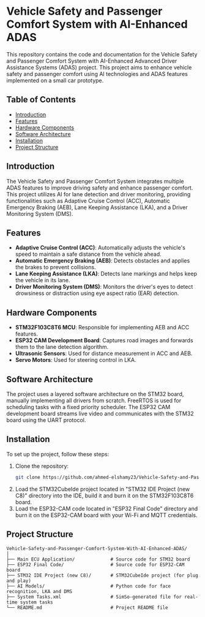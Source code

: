 # Vehicle Safety and Passenger Comfort System with AI-Enhanced ADAS

This repository contains the code and documentation for the Vehicle Safety and Passenger Comfort System with AI-Enhanced Advanced Driver Assistance Systems (ADAS) project. This project aims to enhance vehicle safety and passenger comfort using AI technologies and ADAS features implemented on a small car prototype.

## Table of Contents

  - [Introduction](#introduction)
  - [Features](#features)
  - [Hardware Components](#hardware-components)
  - [Software Architecture](#software-architecture)
  - [Installation](#installation)
  - [Project Structure](#project-structure)

## Introduction

The Vehicle Safety and Passenger Comfort System integrates multiple ADAS features to improve driving safety and enhance passenger comfort. This project utilizes AI for lane detection and driver monitoring, providing functionalities such as Adaptive Cruise Control (ACC), Automatic Emergency Braking (AEB), Lane Keeping Assistance (LKA), and a Driver Monitoring System (DMS).

## Features

- **Adaptive Cruise Control (ACC)**: Automatically adjusts the vehicle's speed to maintain a safe distance from the vehicle ahead.
- **Automatic Emergency Braking (AEB)**: Detects obstacles and applies the brakes to prevent collisions.
- **Lane Keeping Assistance (LKA)**: Detects lane markings and helps keep the vehicle in its lane.
- **Driver Monitoring System (DMS)**: Monitors the driver's eyes to detect drowsiness or distraction using eye aspect ratio (EAR) detection.

## Hardware Components

- **STM32F103C8T6 MCU**: Responsible for implementing AEB and ACC features.
- **ESP32 CAM Development Board**: Captures road images and forwards them to the lane detection algorithm.
- **Ultrasonic Sensors**: Used for distance measurement in ACC and AEB.
- **Servo Motors**: Used for steering control in LKA.

## Software Architecture

The project uses a layered software architecture on the STM32 board, manually implementing all drivers from scratch. FreeRTOS is used for scheduling tasks with a fixed priority scheduler. The ESP32 CAM development board streams live video and communicates with the STM32 board using the UART protocol.

## Installation

To set up the project, follow these steps:

1. Clone the repository:
    ```bash
    git clone https://github.com/ahmed-elshamy23/Vehicle-Safety-and-Passenger-Comfort-System-With-AI-Enhanced-ADAS.git
    ```
2. Load the STM32CubeIde project located in "STM32 IDE Project (new C8)" directory into the IDE, build it and burn it on the STM32F103C8T6 board.
3. Load the ESP32-CAM code located in "ESP32 Final Code" directory and burn it on the ESP32-CAM board with your Wi-Fi and MQTT credentials.

## Project Structure

```plaintext
Vehicle-Safety-and-Passenger-Comfort-System-With-AI-Enhanced-ADAS/
│
├── Main ECU Application/             # Source code for STM32 board
├── ESP32 Final Code/                 # Source code for ESP32-CAM board
├── STM32 IDE Project (new C8)/       # STM32CubeIde project (for plug and play)
├── AI Models/                        # Python code for face recognition, LKA and DMS
├── System Tasks.xml                  # SimSo-generated file for real-time system tasks
└── README.md                         # Project README file
